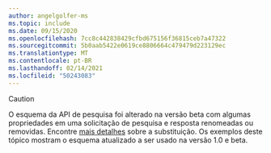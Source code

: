 ```yaml
---
author: angelgolfer-ms
ms.topic: include
ms.date: 09/15/2020
ms.openlocfilehash: 7cc8c442838429cfbd675156f36815ceb7a47322
ms.sourcegitcommit: 5b0aab5422e0619ce8806664c479479d223129ec
ms.translationtype: MT
ms.contentlocale: pt-BR
ms.lasthandoff: 02/14/2021
ms.locfileid: "50243083"
---
```

<!-- markdownlint-disable MD041-->

> [!CAUTION]
> O esquema da API de pesquisa foi alterado na versão beta com algumas propriedades em uma solicitação de pesquisa e resposta renomeadas ou removidas. Encontre [mais detalhes](/graph/api/resources/search-api-overview?view=graph-rest-beta&preserve-view=true#schema-change-deprecation-warning) sobre a substituição. Os exemplos deste tópico mostram o esquema atualizado a ser usado na versão 1.0 e beta.